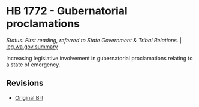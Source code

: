 # HB 1772 - Gubernatorial proclamations
*Status: First reading, referred to State Government & Tribal Relations.* | [leg.wa.gov summary](https://app.leg.wa.gov/billsummary?BillNumber=1772&Year=2021)

Increasing legislative involvement in gubernatorial proclamations relating to a state of emergency.

## Revisions
* [Original Bill](1/)